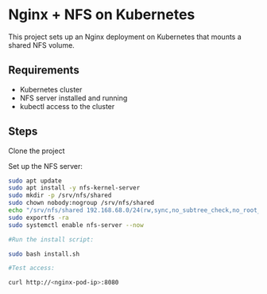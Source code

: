 # Nginx + NFS on Kubernetes

This project sets up an Nginx deployment on Kubernetes that mounts a shared NFS volume.

## Requirements

- Kubernetes cluster
- NFS server installed and running
- kubectl access to the cluster

## Steps
   Clone the project
   
   Set up the NFS server:
   ```bash
   sudo apt update
   sudo apt install -y nfs-kernel-server
   sudo mkdir -p /srv/nfs/shared
   sudo chown nobody:nogroup /srv/nfs/shared
   echo "/srv/nfs/shared 192.168.68.0/24(rw,sync,no_subtree_check,no_root_squash)" | sudo tee /etc/exports
   sudo exportfs -ra
   sudo systemctl enable nfs-server --now

   #Run the install script:

   sudo bash install.sh

   #Test access:

   curl http://<nginx-pod-ip>:8080
